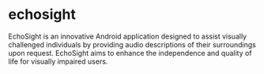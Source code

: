 # echosight
EchoSight is an innovative Android application designed to assist visually challenged individuals by providing  audio descriptions of their surroundings upon request. EchoSight aims to enhance the independence and quality of life for visually impaired users.
